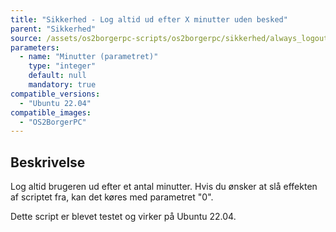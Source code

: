 ```yaml
---
title: "Sikkerhed - Log altid ud efter X minutter uden besked"
parent: "Sikkerhed"
source: /assets/os2borgerpc-scripts/os2borgerpc/sikkerhed/always_logout_after_time.sh
parameters:
  - name: "Minutter (parametret)"
    type: "integer"
    default: null
    mandatory: true
compatible_versions:
  - "Ubuntu 22.04"
compatible_images:
  - "OS2BorgerPC"
---
```


## Beskrivelse
Log altid brugeren ud efter et antal minutter.
Hvis du ønsker at slå effekten af scriptet fra, kan det køres med parametret "0".

Dette script er blevet testet og virker på Ubuntu 22.04.